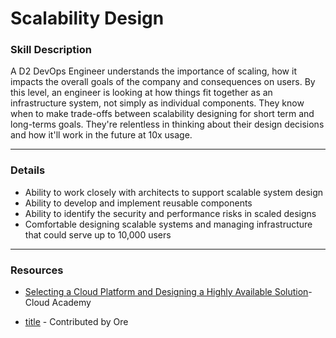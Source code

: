 # Scalability Design	


### Skill Description 
A D2 DevOps Engineer understands the importance of scaling, how it impacts the overall goals of the company and consequences on users. By this level, an engineer is looking at how things fit together as an infrastructure system, not simply as individual components. They know when to make trade-offs between scalability designing for short term and long-terms goals. They're relentless in thinking about their design decisions and how it'll work in the future at 10x usage.
	
-------
  
### Details
- Ability to work closely with architects to support scalable system design
- Ability to develop and implement reusable components
- Ability to identify the security and performance risks in scaled designs
- Comfortable designing scalable systems and managing infrastructure that could serve up to 10,000 users

-----

### Resources
- [Selecting a Cloud Platform and Designing a Highly Available Solution](https://cloudacademy.com/learning-paths/designing-a-highly-available-business-solution-52/)- Cloud Academy

- [title](www.youtube.com) - Contributed by Ore 
